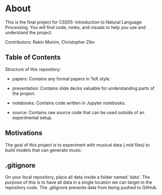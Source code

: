 # About
This is the final project for CS505: Introduction to Natural Language Processing. You will find code, notes, and visuals to help you use and understand the project.

Contributors: Rakin Munim, Christopher Ziko

## Table of Contents 

Structure of this repository:

- papers: Contains any formal papers in TeX style.
  
- presentation: Contains slide decks valuable for understanding parts of the project.
  
- notebooks: Contains code written in Jupyter notebooks.
  
- source: Contains raw source code that can be used outside of an experimental setup.

## Motivations 
The goal of this project is to experiment with musical data (.mid files) to build models that can generate music.

## .gitignore 
On your local repository, place all data inside a folder named 'data'. The purpose of this is to have all data in a single location we can target in the repository code. The .gitignore prevents data from being pushed to GitHub.
